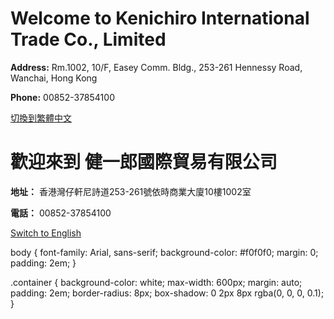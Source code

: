 <!DOCTYPE html>
<html lang="en">
<head>
  <meta charset="UTF-8" />
  <title>Kenichiro International Trade Co., Limited</title>
  <link rel="stylesheet" href="style.css" />
</head>
<body>
  <div class="container">
    <h1>Welcome to Kenichiro International Trade Co., Limited</h1>
    <p><strong>Address:</strong> Rm.1002, 10/F, Easey Comm. Bldg., 253-261 Hennessy Road, Wanchai, Hong Kong</p>
    <p><strong>Phone:</strong> 00852-37854100</p>
    <p><a href="zh.html">切換到繁體中文</a></p>
  </div>
</body>
</html>

<!DOCTYPE html>
<html lang="zh">
<head>
  <meta charset="UTF-8" />
  <title>健一郎國際貿易有限公司</title>
  <link rel="stylesheet" href="style.css" />
</head>
<body>
  <div class="container">
    <h1>歡迎來到 健一郎國際貿易有限公司</h1>
    <p><strong>地址：</strong> 香港灣仔軒尼詩道253-261號依時商業大廈10樓1002室</p>
    <p><strong>電話：</strong> 00852-37854100</p>
    <p><a href="index.html">Switch to English</a></p>
  </div>
</body>
</html>

body {
  font-family: Arial, sans-serif;
  background-color: #f0f0f0;
  margin: 0;
  padding: 2em;
}

.container {
  background-color: white;
  max-width: 600px;
  margin: auto;
  padding: 2em;
  border-radius: 8px;
  box-shadow: 0 2px 8px rgba(0, 0, 0, 0.1);
}
